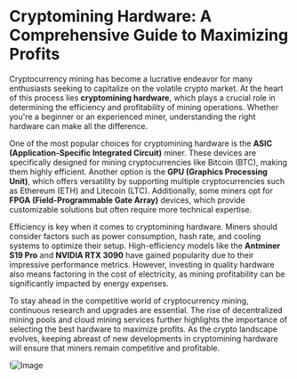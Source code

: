 # Cryptomining Hardware: A Comprehensive Guide to Maximizing Profits

Cryptocurrency mining has become a lucrative endeavor for many enthusiasts seeking to capitalize on the volatile crypto market. At the heart of this process lies **cryptomining hardware**, which plays a crucial role in determining the efficiency and profitability of mining operations. Whether you're a beginner or an experienced miner, understanding the right hardware can make all the difference.

One of the most popular choices for cryptomining hardware is the **ASIC (Application-Specific Integrated Circuit)** miner. These devices are specifically designed for mining cryptocurrencies like Bitcoin (BTC), making them highly efficient. Another option is the **GPU (Graphics Processing Unit)**, which offers versatility by supporting multiple cryptocurrencies such as Ethereum (ETH) and Litecoin (LTC). Additionally, some miners opt for **FPGA (Field-Programmable Gate Array)** devices, which provide customizable solutions but often require more technical expertise.

Efficiency is key when it comes to cryptomining hardware. Miners should consider factors such as power consumption, hash rate, and cooling systems to optimize their setup. High-efficiency models like the **Antminer S19 Pro** and **NVIDIA RTX 3090** have gained popularity due to their impressive performance metrics. However, investing in quality hardware also means factoring in the cost of electricity, as mining profitability can be significantly impacted by energy expenses.

To stay ahead in the competitive world of cryptocurrency mining, continuous research and upgrades are essential. The rise of decentralized mining pools and cloud mining services further highlights the importance of selecting the best hardware to maximize profits. As the crypto landscape evolves, keeping abreast of new developments in cryptomining hardware will ensure that miners remain competitive and profitable.

!![Image](https://github.com/user-attachments/assets/590b50a7-4459-4e76-8a31-559aed223621)